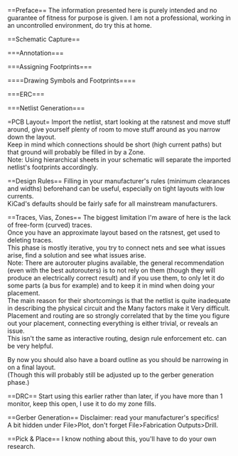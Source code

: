 ==Preface==
The information presented here is purely intended and no guarantee of fitness for purpose is given.
I am not a professional, working in an uncontrolled environment, do try this at home.

==Schematic Capture==

===Annotation===

===Assigning Footprints===

====Drawing Symbols and Footprints====

===ERC===

===Netlist Generation===

=PCB Layout=
Import the netlist, start looking at the ratsnest and move stuff around, give yourself plenty of room to move stuff around as you narrow down the layout.  
Keep in mind which connections should be short (high current paths) but that ground will probably be filled in by a Zone.  
Note: Using hierarchical sheets in your schematic will separate the imported netlist's footprints accordingly.  

==Design Rules==
Filling in your manufacturer's rules (minimum clearances and widths) beforehand can be useful, especially on tight layouts with low currents.  
KiCad's defaults should be fairly safe for all mainstream manufacturers.  

==Traces, Vias, Zones==
The biggest limitation I'm aware of here is the lack of free-form (curved) traces.  
Once you have an approximate layout based on the ratsnest, get used to deleting traces.  
This phase is mostly iterative, you try to connect nets and see what issues arise, find a solution and see what issues arise.  
Note: There are autorouter plugins available, the general recommendation (even with the best autorouters) is to not rely on them (though they will produce an electrically correct result) and if you use them, to only let it do some parts (a bus for example) and to keep it in mind when doing your placement.  
	The main reason for their shortcomings is that the netlist is quite inadequate in describing the physical circuit and the Many factors make it Very difficult.  
	Placement and routing are so strongly correlated that by the time you figure out your placement, connecting everything is either trivial, or reveals an issue.  
	This isn't the same as interactive routing, design rule enforcement etc. can be very helpful.  

By now you should also have a board outline as you should be narrowing in on a final layout.  
(Though this will probably still be adjusted up to the gerber generation phase.)  

==DRC==
Start using this earlier rather than later, if you have more than 1 monitor, keep this open, I use it to do my zone fills.  

==Gerber Generation==
Disclaimer: read your manufacturer's specifics!  
A bit hidden under File\>Plot, don't forget File\>Fabrication Outputs\>Drill.  

==Pick & Place==
I know nothing about this, you'll have to do your own research.  
